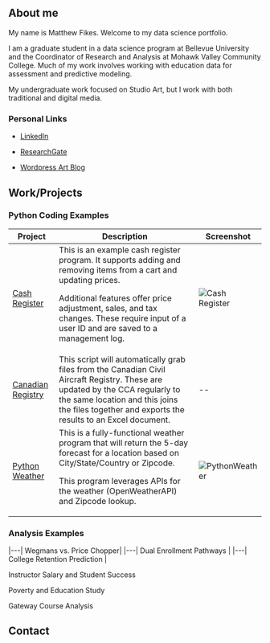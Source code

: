 

## About me

My name is Matthew Fikes. Welcome to my data science portfolio.

I am a graduate student in a data science program at Bellevue University and the Coordinator of Research and Analysis
at Mohawk Valley Community College. Much of my work involves working with education data for assessment and predictive modeling.

My undergraduate work focused on Studio Art, but I work with both traditional and digital media. 

### Personal Links
* [LinkedIn](https://www.linkedin.com/in/matthew-fikes-0ab91213/)

* [ResearchGate](https://www.researchgate.net/profile/Matthew-Fikes)

* [Wordpress Art Blog](https://artworkatwork.wordpress.com/) 

## Work/Projects

### Python Coding Examples

| Project | Description | Screenshot |
|---------------|--------------|----------|
| [Cash Register](https://github.com/mjfikes/DSCPortfolio/tree/main/Cash%20Register) | This is an example cash register program. It supports adding and removing items from a cart and updating prices.<p>Additional features offer price adjustment, sales, and tax changes. These require input of a user ID and are saved to a management log. | ![Cash Register](/assets/pictures/cash_title.png)|
| [Canadian Registry](https://github.com/mjfikes/DSCPortfolio/tree/main/Canadian%20Air%20Registry) | This script will automatically grab files from the Canadian Civil Aircraft Registry. These are updated by the CCA regularly to the same location and this joins the files together and exports the results to an Excel document. |-- |
| [Python Weather](https://github.com/mjfikes/DSCPortfolio/tree/main/PythonWeather) | This is a fully-functional weather program that will return the 5-day forecast for a location based on City/State/Country or Zipcode. <p>This program leverages APIs for the weather (OpenWeatherAPI) and Zipcode lookup. | ![PythonWeather](/assets/pictures/weather_title.jpg) |



### Analysis Examples

|---| Wegmans vs. Price Chopper|
|---| Dual Enrollment Pathways |
|---| College Retention Prediction |

Instructor Salary and Student Success

Poverty and Education Study

Gateway Course Analysis 

## Contact
